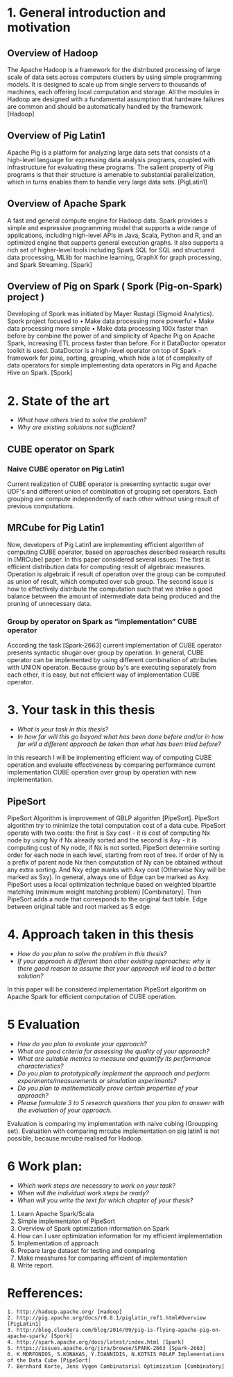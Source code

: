 # 1. General introduction and motivation
  
## Overview of Hadoop 

The Apache Hadoop is a framework for the distributed processing of large scale of data sets across computers clusters by using simple programming models. It is designed to scale up from single servers to thousands of machines, each offering local computation and storage. All the modules in Hadoop are designed with a fundamental assumption that hardware failures are common and should be automatically handled by the framework. [Hadoop]

## Overview of Pig Latin1

Apache Pig is a platform for analyzing large data sets that consists of a high-level language for expressing data analysis programs, coupled with infrastructure for evaluating these programs. The salient property of Pig programs is that their structure is amenable to substantial parallelization, which in turns enables them to handle very large data sets. [PigLatin1]

## Overview of Apache Spark

A fast and general compute engine for Hadoop data. Spark provides a simple and expressive programming model that supports a wide range of applications, including high-level APIs in Java, Scala, Python and R, and an optimized engine that supports general execution graphs. It also supports a rich set of higher-level tools including Spark SQL for SQL and structured data processing, MLlib for machine learning, GraphX for graph processing, and Spark Streaming. [Spark]

## Overview of Pig on Spark ( Spork (Pig-on-Spark) project )

Developing of Spork was initiated by Mayer Rustagi (Sigmoid Analytics). Spork project focused to
	• Make data processing more powerful
	• Make data processing more simple
	• Make data processing 100x faster than before
by combine the power of and simplicity of Apache Pig on Apache Spark, increasing ETL process faster than before. For it DataDoctor operator toolkit is used. DataDoctor is a high-level operator on top of Spark - framework for joins, sorting, grouping, which hide a lot of complexity of data operators for simple implementing data operators in Pig and Apache Hive on Spark. [Spork]

# 2. State of the art
- *What have others tried to solve the problem?*
- *Why are existing solutions not sufficient?*

## CUBE operator on Spark

### Naive CUBE operator on Pig Latin1
Current realization of CUBE operator is presenting  syntactic sugar over UDF's and different union of combination of grouping set operators. Each grouping are compute independently of each other without using result of previous computations. 

## MRCube for Pig Latin1
Now, developers of Pig Latin1 are implementing efficient algorithm of computing CUBE operator, based on approaches described  research results in [MRCube] paper. In this paper considered several issues: 
The first is efficient distribution data for computing result of algebraic measures. Operation is algebraic if result of operation over the group can be computed as union of result, which computed over sub group. 
The second issue is how to effectively distribute the computation such that we strike a good balance between the amount of intermediate data being produced and the pruning of unnecessary data.

### Group by operator on Spark as “implementation” CUBE operator
According the task [Spark-2663] current implementation of  CUBE operator presents syntactic shugar over group by operation. In general, CUBE operator can be implemented by using different combination of attributes with UNION operaton.  Because group by's are executing separately from each other, it is easy, but not efficient way of implementation CUBE operator.   

# 3. Your task in this thesis

- *What is your task in this thesis?*
- *In how far will this go beyond what has been done before and/or in how far will a different approach be taken than what has been tried before?*

In this research I will be implementing efficient way of computing CUBE operation and evaluate effectiveness by  comparing performance current implementation CUBE operation over group by operation with new implementation.

## PipeSort

PipeSort Algorithm is improvement of GBLP algorithm [PipeSort]. PipeSort algorithm try to minimize the total computation cost of a data cube. PipeSort operate with two costs: the first is Sxy cost - it is cost of computing Nx node by using Ny if Nx already sorted and the second is Axy - it is computing cost of Ny node, if Nx is not sorted. PipeSort determine sorting order for each node in each level, starting from root of tree. If order of Ny is a prefix of parent node Nx then computation of Ny can be obtained without any extra sorting. And Nxy edge marks with Axy cost (Otherwise Nxy will be marked as Sxy). In general, always one of Edge can be marked as Axy. PipeSort uses a local optimization technique based on weighted bipartite matching (minimum weight matching problem) [Combinatory]. Then PipeSort adds a node that corresponds to the original fact table. Edge between original table and root marked as S edge. 

# 4. Approach taken in this thesis

- *How do you plan to solve the problem in this thesis?*
- *If your approach is different than other existing approaches: 
  why is there good reason to assume that your approach will lead to a better solution?*

In this paper will be considered implementation PipeSort algorithm on Apache Spark for efficient computation of CUBE operation.

# 5 Evaluation

   - *How do you plan to evaluate your approach?*
   - *What are good criteria for assessing the quality of your approach?*
   - *What are suitable metrics to measure and quantify its performance characteristics?*
   - *Do you plan to prototypically implement the approach and perform experiments/measurements or simulation experiments?*
   - *Do you plan to mathematically prove certain properties of your approach?*
   - *Please formulate 3 to 5 research questions that you plan to answer with the evaluation of your approach.*

Evaluation is comparing my implementation with naive cubing (Groupping set).
Evaluation with comparing mrcube implementation on pig latin1 is not possible, because mrcube realised for Hadoop.

# 6 Work plan:

   - *Which work steps are necessary to work on your task?*
   - *When will the individual work steps be ready?*
   - *When will you write the text for which chapter of your thesis?*

1. Learn Apache Spark/Scala
2. Simple implementaton of PipeSort
3. Overview of Spark optimization information on Spark
4. How can I user optimization information for my efficient implementation
5. Implementation of approach
6. Prepare large dataset for testing and comparing
7. Make meashures for comparing efficient of implementation
8. Write report.

# Refferences: 

	1. http://hadoop.apache.org/ [Hadoop]
	2. http://pig.apache.org/docs/r0.8.1/piglatin_ref1.html#Overview [PigLatin1]
	3. http://blog.cloudera.com/blog/2014/09/pig-is-flying-apache-pig-on-apache-spark/ [Spork]
	4. http://spark.apache.org/docs/latest/index.html [Spark]
	5. https://issues.apache.org/jira/browse/SPARK-2663 [Spark-2663]
	6. K.MORFONIOS, S.KONAKAS, Y.IOANNIDIS, N.KOTSIS ROLAP Implementations of the Data Cube [PipeSort]
	7. Bernhard Korte, Jens Vygen Combinatorial Optimization [Combinatory]
